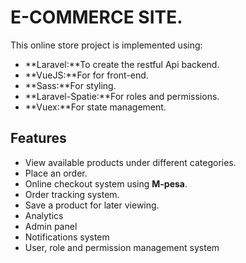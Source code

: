 # E-COMMERCE SITE.
This online store project is implemented using:
- **Laravel:**To create the restful Api backend.
- **VueJS:**For for front-end.
- **Sass:**For styling.
- **Laravel-Spatie:**For roles and permissions.
- **Vuex:**For state management.

## Features
- View available products under different categories.
- Place an order.
- Online checkout system using **M-pesa**.
- Order tracking system.
- Save a product for later viewing.
- Analytics
- Admin panel
- Notifications system
- User, role and permission management system
